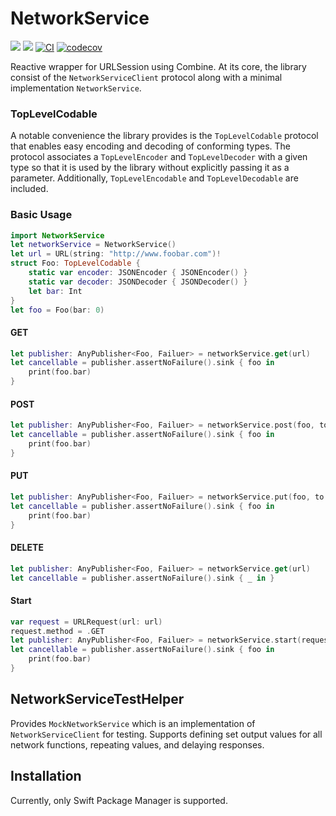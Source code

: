 # NetworkService
[![](https://img.shields.io/endpoint?url=https%3A%2F%2Fswiftpackageindex.com%2Fapi%2Fpackages%2FMFB-Technologies-Inc%2FNetworkService%2Fbadge%3Ftype%3Dswift-versions)](https://swiftpackageindex.com/MFB-Technologies-Inc/NetworkService)
[![](https://img.shields.io/endpoint?url=https%3A%2F%2Fswiftpackageindex.com%2Fapi%2Fpackages%2FMFB-Technologies-Inc%2FNetworkService%2Fbadge%3Ftype%3Dplatforms)](https://swiftpackageindex.com/MFB-Technologies-Inc/NetworkService)
[![CI](https://github.com/MFB-Technologies-Inc/NetworkService/actions/workflows/ci.yml/badge.svg)](https://github.com/MFB-Technologies-Inc/NetworkService/actions/workflows/ci.yml)
[![codecov](https://codecov.io/gh/MFB-Technologies-Inc/NetworkService/branch/main/graph/badge.svg?token=3LpLfgAhq3)](https://codecov.io/gh/MFB-Technologies-Inc/NetworkService)

Reactive wrapper for URLSession using Combine. At its core, the library consist of the `NetworkServiceClient` protocol along with a minimal implementation `NetworkService`.

### TopLevelCodable
A notable convenience the library provides is the `TopLevelCodable` protocol that enables easy encoding and decoding of conforming types. The protocol associates a `TopLevelEncoder` and `TopLevelDecoder` with a given type so that it is used by the library without explicitly passing it as a parameter. Additionally, `TopLevelEncodable` and `TopLevelDecodable` are included.

### Basic Usage
```swift
import NetworkService
let networkService = NetworkService()
let url = URL(string: "http://www.foobar.com")!
struct Foo: TopLevelCodable {
    static var encoder: JSONEncoder { JSONEncoder() }
    static var decoder: JSONDecoder { JSONDecoder() }
    let bar: Int
}
let foo = Foo(bar: 0)
```
#### GET
```swift
let publisher: AnyPublisher<Foo, Failuer> = networkService.get(url)
let cancellable = publisher.assertNoFailure().sink { foo in
    print(foo.bar)
}
```

#### POST
```swift
let publisher: AnyPublisher<Foo, Failuer> = networkService.post(foo, to: url)
let cancellable = publisher.assertNoFailure().sink { foo in
    print(foo.bar)
}
```

#### PUT
```swift
let publisher: AnyPublisher<Foo, Failuer> = networkService.put(foo, to: url)
let cancellable = publisher.assertNoFailure().sink { foo in
    print(foo.bar)
}
```

#### DELETE
```swift
let publisher: AnyPublisher<Foo, Failuer> = networkService.get(url)
let cancellable = publisher.assertNoFailure().sink { _ in }
```

#### Start
```swift
var request = URLRequest(url: url)
request.method = .GET
let publisher: AnyPublisher<Foo, Failuer> = networkService.start(request)
let cancellable = publisher.assertNoFailure().sink { foo in
    print(foo.bar)
}
```
## NetworkServiceTestHelper

Provides `MockNetworkService` which is an implementation of `NetworkServiceClient` for testing. Supports defining set output values for all network functions, repeating values, and delaying responses.

## Installation
 Currently, only Swift Package Manager is supported.
